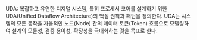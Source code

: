 UDA: 복잡하고 유연한 디지털 시스템, 특히 프로세서 코어를 설계하기 위한 UDA(Unified Dataflow Architecture)의 핵심 원칙과 패턴을 정의한다. UDA는 시스템의 모든 동작을 자율적인 노드(Node) 간의 데이터 토큰(Token) 흐름으로 모델링하여 설계의 모듈성, 검증 용이성, 확장성을 극대화하는 것을 목표로 한다.
